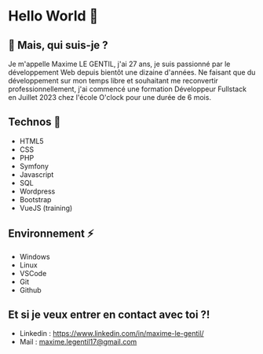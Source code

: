 # Hello World 👋

## 💬 Mais, qui suis-je ?
Je m'appelle Maxime LE GENTIL, j'ai 27 ans, je suis passionné par le développement Web depuis bientôt une dizaine d'années.
Ne faisant que du développement sur mon temps libre et souhaitant me reconvertir professionnellement, j'ai commencé une formation Développeur Fullstack en Juillet 2023 chez l'école O'clock pour une durée de 6 mois.

## Technos 🔭
- HTML5
- CSS
- PHP
- Symfony
- Javascript
- SQL
- Wordpress
- Bootstrap
- VueJS (training)

## Environnement ⚡
- Windows
- Linux
- VSCode
- Git
- Github

## Et si je veux entrer en contact avec toi ?!
- Linkedin : https://www.linkedin.com/in/maxime-le-gentil/
- Mail : maxime.legentil17@gmail.com
